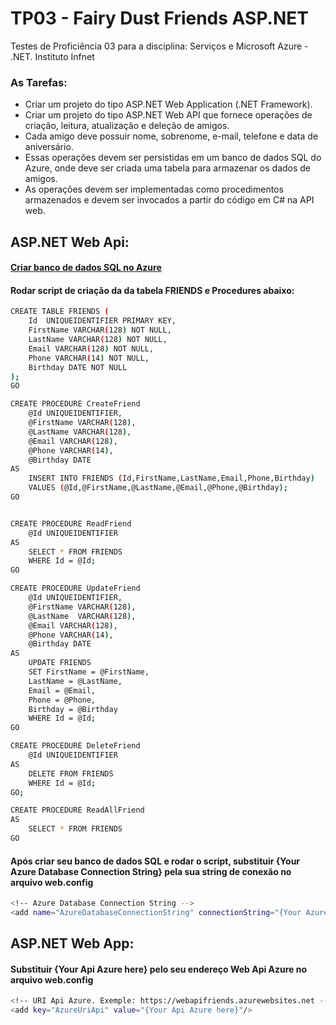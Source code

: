 # TP03 - Fairy Dust Friends ASP.NET

Testes de Proficiência 03 para a disciplina:  Serviços e Microsoft Azure - .NET. Instituto Infnet

### As Tarefas:
- Criar um projeto do tipo ASP.NET Web Application (.NET Framework).
- Criar um projeto do tipo ASP.NET Web API que fornece operações de criação, leitura, atualização e deleção de amigos. 
- Cada amigo deve possuir nome, sobrenome, e-mail, telefone e data de aniversário.
- Essas operações devem ser persistidas em um banco de dados SQL do Azure, onde deve ser criada uma tabela para armazenar os dados de amigos. 
- As operações devem ser implementadas como procedimentos armazenados e devem ser invocados a partir do código em C# na API web.


## ASP.NET Web Api:

#### [Criar banco de dados SQL no Azure](https://docs.microsoft.com/pt-br/azure/sql-database/sql-database-get-started-portal)

#### Rodar script de criação da da tabela FRIENDS e Procedures abaixo:

```sh
CREATE TABLE FRIENDS (
    Id 	UNIQUEIDENTIFIER PRIMARY KEY,
    FirstName VARCHAR(128) NOT NULL,          
    LastName VARCHAR(128) NOT NULL,
    Email VARCHAR(128) NOT NULL,           
    Phone VARCHAR(14) NOT NULL,        
    Birthday DATE NOT NULL
);
GO

CREATE PROCEDURE CreateFriend
	@Id UNIQUEIDENTIFIER,
	@FirstName VARCHAR(128),
	@LastName VARCHAR(128),
	@Email VARCHAR(128),
	@Phone VARCHAR(14), 
	@Birthday DATE
AS
	INSERT INTO FRIENDS (Id,FirstName,LastName,Email,Phone,Birthday)	
	VALUES (@Id,@FirstName,@LastName,@Email,@Phone,@Birthday);
GO


CREATE PROCEDURE ReadFriend
	@Id UNIQUEIDENTIFIER
AS
	SELECT * FROM FRIENDS
	WHERE Id = @Id;
GO

CREATE PROCEDURE UpdateFriend
	@Id UNIQUEIDENTIFIER,
	@FirstName VARCHAR(128),
	@LastName  VARCHAR(128),
	@Email VARCHAR(128),
	@Phone VARCHAR(14), 
	@Birthday DATE
AS
	UPDATE FRIENDS
	SET FirstName = @FirstName,
	LastName = @LastName,
	Email = @Email,
	Phone = @Phone,
	Birthday = @Birthday
	WHERE Id = @Id;
GO

CREATE PROCEDURE DeleteFriend
	@Id UNIQUEIDENTIFIER
AS
	DELETE FROM FRIENDS
	WHERE Id = @Id;
GO;

CREATE PROCEDURE ReadAllFriend
AS
	SELECT * FROM FRIENDS
GO
```

#### Após criar seu banco de dados SQL e rodar o script, substituir {Your Azure Database Connection String} pela sua string de conexão no arquivo web.config

```sh
<!-- Azure Database Connection String -->
<add name="AzureDatabaseConnectionString" connectionString="{Your Azure Database Connection String}" providerName="System.Data.SqlClient" />
```

## ASP.NET Web App:

#### Substituir {Your Api Azure here} pelo seu endereço Web Api Azure no arquivo web.config

```sh
<!-- URI Api Azure. Exemple: https://webapifriends.azurewebsites.net -->
<add key="AzureUriApi" value="{Your Api Azure here}"/>   
```
